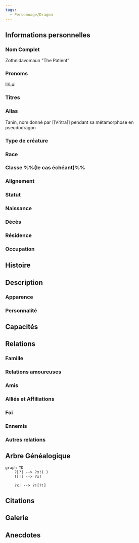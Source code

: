 ```yaml
---
tags:
  - Personnage/Dragon
---
```


## Informations personnelles
### Nom Complet
Zothnidavomaun "The Patient"
### Pronoms
Il/Lui
### Titres
### Alias
Tanin, nom donné par [[Vritra]] pendant sa métamorphose en pseudodragon
### Type de créature
### Race
### Classe %%(le cas échéant)%%
### Alignement
### Statut
### Naissance
### Décès
### Résidence
### Occupation

## Histoire

## Description
### Apparence

### Personnalité

## Capacités

## Relations
### Famille
### Relations amoureuses
### Amis
### Alliés et Affiliations
### Foi
### Ennemis
### Autres relations

## Arbre Généalogique
```mermaid
graph TD
    ?[?] --> ?x!( )
    ![!] --> ?x!

    ?x! --> ?![?!]
```

## Citations

## Galerie

## Anecdotes